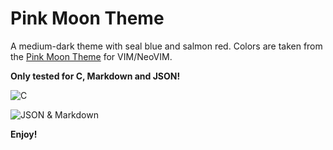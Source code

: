 # Pink Moon Theme

A medium-dark theme with seal blue and salmon red. Colors are taken from the
[Pink Moon Theme](https://github.com/sts10/vim-pink-moon) for VIM/NeoVIM.

**Only tested for C, Markdown and JSON!**

![C](https://raw.githubusercontent.com/calestialgem/vscode.pink.moon/main/resources/c.png "C Language")

![JSON & Markdown](https://raw.githubusercontent.com/calestialgem/vscode.pink.moon/main/resources/json-markdown.png "JSON & Markdown")

**Enjoy!**
